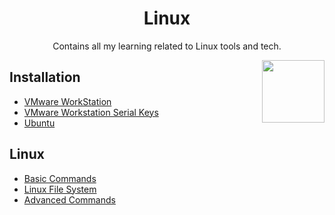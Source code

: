<h1 align="center"> Linux  </h1>

<p align="center"> Contains all my learning related to Linux tools and tech.</p>

<img align="right" src="" height="100" alt=""> 

## Installation 
- [VMware WorkStation](https://www.vmware.com/content/vmware/vmware-published-sites/us/products/workstation-pro.html.html)
- [VMware Workstation Serial Keys](https://gist.github.com/NSWG/2ad67111efb983c762e3425ff49ba2ad)
- [Ubuntu](https://ubuntu.com/download)


## Linux 
- [Basic Commands](https://github.com/ArslanYM/awesome-linux/blob/main/LinuxBasics/BasicCommands.md)
- [Linux File System](https://github.com/ArslanYM/awesome-linux/blob/main/LinuxBasics/FileSystem.md)
- [Advanced Commands](https://github.com/ArslanYM/awesome-linux/blob/main/LinuxBasics/AdvancedCommands.md)

